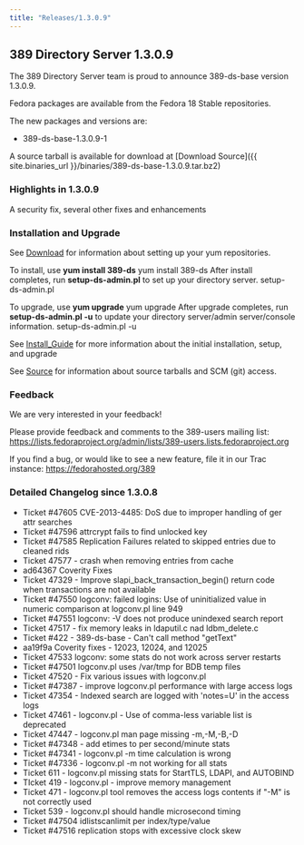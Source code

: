 ```yaml
---
title: "Releases/1.3.0.9"
---
```

389 Directory Server 1.3.0.9
----------------------------

The 389 Directory Server team is proud to announce 389-ds-base version 1.3.0.9.

Fedora packages are available from the Fedora 18 Stable repositories.

The new packages and versions are:

-   389-ds-base-1.3.0.9-1

A source tarball is available for download at [Download Source]({{ site.binaries_url }}/binaries/389-ds-base-1.3.0.9.tar.bz2)

### Highlights in 1.3.0.9

A security fix, several other fixes and enhancements

### Installation and Upgrade

See [Download](../download.html) for information about setting up your yum repositories.

To install, use **yum install 389-ds** yum install 389-ds After install completes, run **setup-ds-admin.pl** to set up your directory server. setup-ds-admin.pl

To upgrade, use **yum upgrade** yum upgrade After upgrade completes, run **setup-ds-admin.pl -u** to update your directory server/admin server/console information. setup-ds-admin.pl -u

See [Install\_Guide](../legacy/install-guide.html) for more information about the initial installation, setup, and upgrade

See [Source](../development/source.html) for information about source tarballs and SCM (git) access.

### Feedback

We are very interested in your feedback!

Please provide feedback and comments to the 389-users mailing list: <https://lists.fedoraproject.org/admin/lists/389-users.lists.fedoraproject.org>

If you find a bug, or would like to see a new feature, file it in our Trac instance: <https://fedorahosted.org/389>

### Detailed Changelog since 1.3.0.8

-   Ticket \#47605 CVE-2013-4485: DoS due to improper handling of ger attr searches
-   Ticket \#47596 attrcrypt fails to find unlocked key
-   Ticket \#47585 Replication Failures related to skipped entries due to cleaned rids
-   Ticket 47577 - crash when removing entries from cache
-   ad64367 Coverity Fixes
-   Ticket 47329 - Improve slapi\_back\_transaction\_begin() return code when transactions are not available
-   Ticket \#47550 logconv: failed logins: Use of uninitialized value in numeric comparison at logconv.pl line 949
-   Ticket \#47551 logconv: -V does not produce unindexed search report
-   Ticket 47517 - fix memory leaks in ldaputil.c nad ldbm\_delete.c
-   Ticket \#422 - 389-ds-base - Can't call method "getText"
-   aa19f9a Coverity fixes - 12023, 12024, and 12025
-   Ticket 47533 logconv: some stats do not work across server restarts
-   Ticket \#47501 logconv.pl uses /var/tmp for BDB temp files
-   Ticket 47520 - Fix various issues with logconv.pl
-   Ticket \#47387 - improve logconv.pl performance with large access logs
-   Ticket 47354 - Indexed search are logged with 'notes=U' in the access logs
-   Ticket 47461 - logconv.pl - Use of comma-less variable list is deprecated
-   Ticket 47447 - logconv.pl man page missing -m,-M,-B,-D
-   Ticket \#47348 - add etimes to per second/minute stats
-   Ticket \#47341 - logconv.pl -m time calculation is wrong
-   Ticket \#47336 - logconv.pl -m not working for all stats
-   Ticket 611 - logconv.pl missing stats for StartTLS, LDAPI, and AUTOBIND
-   TIcket 419 - logconv.pl - improve memory management
-   Ticket 471 - logconv.pl tool removes the access logs contents if "-M" is not correctly used
-   Ticket 539 - logconv.pl should handle microsecond timing
-   Ticket \#47504 idlistscanlimit per index/type/value
-   Ticket \#47516 replication stops with excessive clock skew

